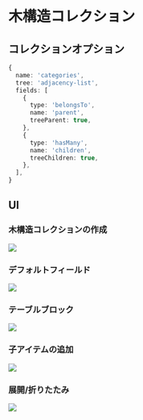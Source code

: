 # 木構造コレクション

## コレクションオプション

```ts
{
  name: 'categories',
  tree: 'adjacency-list',
  fields: [
    {
      type: 'belongsTo',
      name: 'parent',
      treeParent: true,
    },
    {
      type: 'hasMany',
      name: 'children',
      treeChildren: true,
    },
  ],
}
```

## UI

### 木構造コレクションの作成

<img src="./tree-collection/tree-collection.jpg">

### デフォルトフィールド

<img src="./tree-collection/init.jpg">

### テーブルブロック

<img src="./tree-collection/tree-table.jpg">

### 子アイテムの追加

<img src="./tree-collection/add-child.jpg">

### 展開/折りたたみ

<img src="./tree-collection/expend-collapse.jpg">

